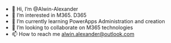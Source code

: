 - 👋 Hi, I’m @Alwin-Alexander
- 👀 I’m interested in M365. D365 
- 🌱 I’m currently learning PowerApps Administration and creation
- 💞️ I’m looking to collaborate on M365 technologies
- 📫 How to reach me alwin.alexander@outlook.com

<!---
Alwin-Alexander/Alwin-Alexander is a ✨ special ✨ repository because its `README.md` (this file) appears on your GitHub profile.
You can click the Preview link to take a look at your changes.
--->

